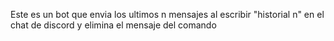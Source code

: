Este es un bot que envia los ultimos n mensajes al escribir "historial n" en el chat de discord y elimina el mensaje del comando